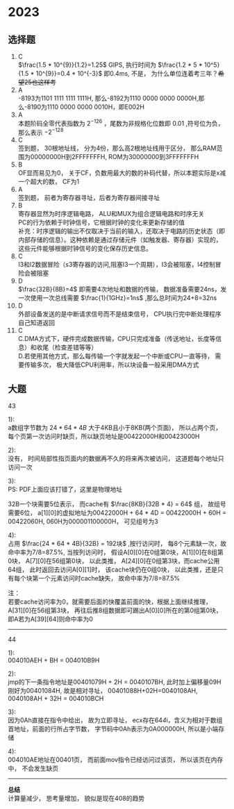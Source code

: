 # 2023
## 选择题
1.  C  
    $\frac{1.5 * 10^{9}}{1.2}=1.25$ GIPS, 执行时间为 $\frac{1.2 * 5 * 10^5}{1.5 * 10^{9}}=0.4 * 10^{-3}$ 即0.4ms, 不是， 为什么单位连着考三年？~~希望25也这样考~~  
2.  A  
-8193为1101 1111 1111 1111H, 那么-8192为1110 0000 0000 0000H,那么-8190为1110 0000 0000 0010H，即E002H  
1.  A  
本题阶码全零代表指数为 $2^{-126}$ ，尾数为非规格化位数即 $0.01$ ,符号位为负，那么表示 $-2^{-128}$  
1.  C  
签到题， 30根地址线， 分为4份，那么高2根地址线用于区分， 那么RAM范围为00000000H到2FFFFFFFH, ROM为30000000到3FFFFFFFH  
1.  B  
OF显而易见为0， 关于CF，负数用最大的数的补码代替，所以本题实际是x减一个超大的数， CF为1    
1.  A  
签到题， 前者为寄存器寻址，后者为寄存器间接寻址  
1.  B  
寄存器显然为时序逻辑电路， ALU和MUX为组合逻辑电路和时序无关  
PC的行为依赖于时钟信号，它根据时钟的变化来更新存储的值  
补充：时序逻辑的输出不仅取决于当前的输入，还取决于电路的历史状态（即内部存储的信息）。这种依赖是通过存储元件（如触发器、寄存器）实现的，这些元件能够根据时钟信号的变化保存历史信息。  
1.  C  
I3和I2数据冒险（s3寄存器的访问,阻塞I3一个周期），I3会被阻塞，I4控制冒险会被阻塞  
1.  D  
$\frac{32B}{8B}=4$ 即需要4次地址和数据的传输， 数据准备需要24ns，发一次使用一次总线需要 $\frac{1}{1GHz}=1ns$ ,那么总时间为24+8=32ns  
1.  D  
外部设备发送的是中断请求信号而不是结束信号， CPU执行完中断处理程序自己知道返回    
1.  C  
C.DMA方式下，硬件完成数据传输，CPU只完成准备（传送地址，长度等信息）和收尾（检查差错等等）  
D.若使用其他方式，那么每传输一个字就发起一个中断或CPU一直等待， 需要传输多次， 极大降低CPU利用率，所以块设备一般采用DMA方式
## 大题
43  

1):  
a数组字节数为 $24 * 64 * 4B$ 大于4KB且小于8KB(两个页面)， 所以占两个页， 每个页第一次访问时缺页，所以缺页地址是00422000H和00423000H  

2):  
没有， 时间局部性指页面内的数据再不久的将来再次被访问， 这道题每个地址只访问一次   

3):  
PS: PDF上面应该打错了，这里是物理地址  

32B一个块需要5位表示， 而cache有 $\frac{8KB}{32B * 4} = 64$ 组， 故组号需要6位， a[1][0]的虚拟地址为00422000H + 64 * 4D = 00422000H + 60H = 00422060H, 060H为000001100000H， 可见组号为3  

4):  
占用 $\frac{24 * 64 * 4B}{32B} = 192块$ ,按行访问时， 每8个元素缺一次，故命中率为7/8=87.5%, 当按列访问时， 假设A[0][0]在0组第0块，A[1][0]在8组第0块， A[7][0]在56组第0块， 以此类推， A[24][0]在0组第3块，而cache公用64组， 此时返回去访问A[0][1]时， 该cache块仍在0组0块， 以此类推，还是只有每个块第一个元素访问时cache缺失， 故命中率为7/8=87.5%  

注：  
若要cache访问率为0，就需要后面的快覆盖前面的快，根据上面继续推理， A[31][0]在56组第3块， 再往后推8组数据即可踢出A[0][0]所在的第0组第0块，即A若为A[39][64]则命中率为0
***  
44  

1):  
004010AEH + BH = 004010B9H   

2):  
jmp的下一条指令地址是00401079H + 2H = 0040107BH, 此时加上偏移量09H刚好为00401084H, 故是相对寻址， 00401088H+02H=0040108AH, 0040108AH + 32H = 004010BCH  

3):  
因为0Ah直接在指令中给出， 故为立即寻址， ecx存在64*4*i，含义为相对于数组首地址，前面的行所占字节数， 字节码中0Ah表示为0A000000H, 所以是小端存储  

4):  
004010AE地址在00401页， 而前面mov指令已经访问过该页， 所以该页在内存中， 不会发生缺页  
***  
**总结**  
计算量减少， 思考量增加， 貌似是现在408的趋势